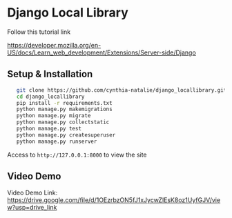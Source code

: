 # Django Local Library

Follow this tutorial link

https://developer.mozilla.org/en-US/docs/Learn_web_development/Extensions/Server-side/Django


## Setup & Installation
```sh
   git clone https://github.com/cynthia-natalie/django_locallibrary.git
   cd django_locallibrary
   pip install -r requirements.txt
   python manage.py makemigrations
   python manage.py migrate
   python manage.py collectstatic
   python manage.py test
   python manage.py createsuperuser
   python manage.py runserver
   ```

Access to `http://127.0.0.1:8000` to view the site


## Video Demo

Video Demo Link: https://drive.google.com/file/d/1OEzrbzON5fJ1xJycwZlEsK8oz1UyfGJV/view?usp=drive_link